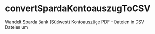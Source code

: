 # convertSpardaKontoauszugToCSV
Wandelt Sparda Bank (Südwest) Kontoauszüge PDF - Dateien in CSV Dateien um
